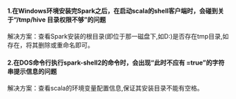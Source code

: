 #### 1.在Windows环境安装完Spark之后，在启动scala的shell客户端时，会碰到关于“/tmp/hive 目录权限不够”的问题
解决方案：查看Spark安装的根目录(即位于那一磁盘下,如D:\)是否存在tmp目录,如存在，将其删除或重命名即可。

#### 2.在DOS命令行执行spark-shell2的命令时，会出现“此时不应有 =true”的字符串提示信息的问题
解决方案：查看scala的环境变量配置信息,保证其安装目录不能有空格。
